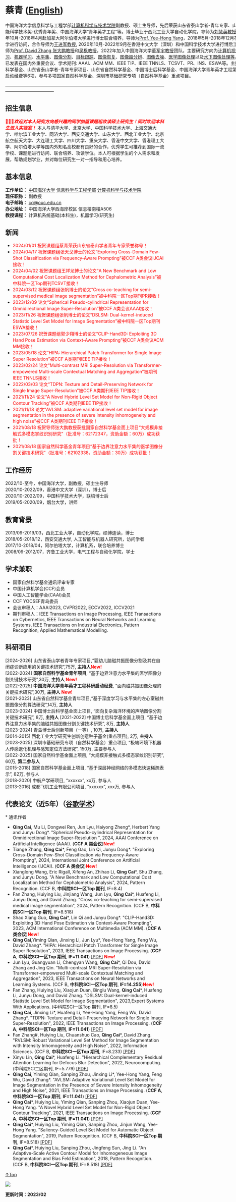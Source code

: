 <span id = "Top"> </span>
# 蔡青 (<a href="/index-en.html">English</a>)  

<p style="width:970px;">
    <img src="/cai.jpg" align="right" width="150" hspace="5" vspace="5">
    中国海洋大学信息科学与工程学部<a href="http://it.ouc.edu.cn/cq/list.htm">计算机科学与技术学院</a>副教授、硕士生导师，先后荣获山东省泰山学者-青年专家、山东省人工智能科学技术奖-优秀青年奖、中国海洋大学“青年英才工程”等。博士毕业于西北工业大学自动化学院，导师为<a href="https://teacher.nwpu.edu.cn/liuhuiying">刘慧英教授</a>，曾于2017年10月-2018年4月赴加拿大阿尔伯塔大学进行博士联合培养，导师为<a href="http://webdocs.cs.ualberta.ca/~yang/index.html">Prof. Yee-Hong Yang</a>，2018年5月-2018年12月在西安交通大学进行访问，合作导师为<a href="https://gr.xjtu.edu.cn/zh/web/jinjun/home">王进军教授</a>, 2020年10月-2022年9月在香港中文大学（深圳）和中国科学技术大学进行博后工作，合作导师为<a href="https://scholar.google.com/citations?user=IOagLnEAAAAJ&hl=zh-CN">Prof. David Zhang 张大鹏教授</a>和<a href="https://scholar.google.com/citations?user=5bInRDEAAAAJ&hl=zh-CN">吴枫教授</a>，2022年加入中国海洋大学<a href="http://it.ouc.edu.cn/djy/main.htm">董军宇教授</a>团队。主要研究方向为<u>计算机视觉</u>、<u>深度学习</u>、<u>机器学习</u>、<u>水平集</u>、<u>图像分割</u>、<u>目标跟踪</u>、<u>图像恢复</u>、<u>图像超分辨</u>、<u>图像去噪</u>、<u>医学图像处理</u>以及<u>水下图像处理等</u>。 相关工作已发表在国内外重要会议、学术期刊: AAAI、ACM MM、IEEE TIP、IEEE TNNLS、TCSVT、PR、INS、ESWA等。主持国家自然科学基金、山东省泰山学者-青年专家项目、山东省自然科学基金、中国博士后科学基金、中国海洋大学青年英才工程第三层次科研启动经费等6项，参与多项国家自然科学基金、深圳市基础研究专项（自然科学基金）重点项目。
</p>  
———————————————————————————————————————————————

## 招生信息
<span style="color:red;">🎈🎈🎈***欢迎对本人研究方向感兴趣的同学加盟课题组攻读硕士研究生！同时欢迎本科生进入实验室！***</span> 本人与清华大学、北京大学、中国科学技术大学、上海交通大学、哈尔滨工业大学、同济大学、西安交通大学、山东大学、西北工业大学、北京航空航天大学、大连理工大学、四川大学、重庆大学、香港中文大学、香港理工大学、阿尔伯塔大学等国内外知名高校都有良好的合作，优秀学生可推荐到国际一流学校、课题组进行访问、联合培养、攻读学位。本人可根据学生的个人需求和发展，帮助规划学业，并对每位研究生一对一指导和用心培养。
    
## 基本信息
**工作单位：** <a href="http://www.ouc.edu.cn/">中国海洋大学</a> <a href="http://it.ouc.edu.cn/main.htm">信息科学与工程学部</a> <a href="https://it.ouc.edu.cn/cs/main.htm">计算机科学与技术学院</a>   
**现任职称：** 副教授   
**电子邮箱：** cq@ouc.edu.cn   
**办公地址：** 中国海洋大学西海岸校区 信息楼南楼A506   
**教授课程：** 计算机系统基础(本科生)，机器学习(研究生) 

## 新闻
+ <span style="color:red;">2024/01/01 祝贺课题组蔡青荣获山东省泰山学者青年专家荣誉称号！
+ <span style="color:red;">2024/04/17 祝贺课题组张天戈博士的论文“Exploring Cross-Domain Few-Shot Classification via Frequency-Aware Prompting”被CCF A类会议IJCAI接收！
+  <span style="color:red;">2024/04/02 祝贺课题组王祥龙博士的论文“A New Benchmark and Low Computational Cost Localization Method for Cephalometric Analysis”被中科院一区Top期刊TCSVT接收！
+  <span style="color:red;">2024/03/12 祝贺课题组张帆博士的论文“Cross co-teaching for semi-supervised medical image segmentation”被中科院一区Top期刊PR接收！
+ <span style="color:red;">2023/12/09 论文“Spherical Pseudo-cylindrical Representation for Omnidirectional Image Super-Resolution”被CCF A类会议AAAI接收！
+  <span style="color:red;">2023/11/26 祝贺课题组张帆博士的论文“DSLSM: Dual-kernel-induced Statistic Level Set Model for Image Segmentation”被中科院一区Top期刊ESWA接收！
+ <span style="color:red;">2023/07/26 祝贺课题组郭少翔博士的论文“CLIP-Hand3D: Exploiting 3D Hand Pose Estimation via Context-Aware Prompting”被CCF A类会议ACM MM接收！
+ <span style="color:red;">2023/05/18 论文“HIPA: Hierarchical Patch Transformer for Single Image Super Resolution”被CCF A类期刊IEEE TIP接收！</span>
+ <span style="color:red;">2023/02/24 论文“Multi-contrast MRI Super-Resolution via Transformer-empowered Multi-scale Contextual Matching and Aggregation”被期刊IEEE TNNLS接收！</span>
+ <span style="color:red;">2022/03/03 论文“TDPN: Texture and Detail-Preserving Network for Single Image Super-Resolution”被CCF A类期刊IEEE TIP接收！</span>
+ <span style="color:red;">2021/11/24 论文“A Novel Hybrid Level Set Model for Non-Rigid Object Contour Tracking”被CCF A类期刊IEEE TIP接收！</span>
+ <span style="color:red;">2021/11/18 论文“AVLSM: adaptive variational level set model for image segmentation in the presence of severe intensity inhomogeneity and high noise”被CCF A类期刊IEEE TIP接收！</span>
+ <span style="color:red;">2021/08/18 祝贺导师张大鹏教授获批国家自然科学基金面上项目“大规模非接触式多模态掌纹识别研究”（批准号：62172347，资助金额：60万）成功获批！</span>
+ <span style="color:red;">2021/08/18 国家自然科学基金青年项目“基于边界注意力水平集的医学图像分割关键技术研究”（批准号：62102338，资助金额：30万）成功获批！</span>

## 工作经历
2022/10-至今，中国海洋大学，副教授，硕士生导师   
2020/10-2022/09，香港中文大学（深圳），博士后   
2020/10-2022/09，中国科学技术大学，联培博士后   
2019/05-2020/09，烟台大学，讲师 
    
## 教育背景 
2013/09-2019/03，西北工业大学，自动化学院，硕博连读，博士  
2018/05-2018/12，西安交通大学, 人工智能与机器人研究所，访问学者   
2017/10-2018/04，阿尔伯塔大学，计算机系，联合培养博士  
2008/09-2012/07，齐鲁工业大学，电气工程与自动化学院，学士   

## 学术兼职
+ 国家自然科学基金通讯评审专家
+ 中国计算机学会(CCF)会员
+ 中国人工智能学会(CAAI)会员  
+ CCF YOCSEF青岛委员
+ 会议审稿人：AAAI2023, CVPR2022, ECCV2022, ICCV2021  
+ 期刊审稿人：IEEE Transactions on Image Processing, IEEE Transactions on Cybernetics, IEEE Transactions on Neural Networks and Learning Systems, IEEE Transactions on Industrial Electronics, Pattern Recognition, Applied Mathematical Modelling.    

## 科研项目
[2024-2026] 山东省泰山学者青年专家项目,“婴幼儿脑磁共振图像分割及其在自闭症诊断应用的关键技术研究”,75万, **主持人**<span style="color:red;">**New!**</span>   
[2022-2024] **国家自然科学基金青年项目**, “基于边界注意力水平集的医学图像分割关键技术研究”,30万, **主持人** <span style="color:red;">**New!**</span>   
[2022-2025] **中国海洋大学青年英才工程科研启动经费**, “面向磁共振图像处理的关键技术研究”,30万, **主持人** <span style="color:red;">**New!**</span>   
[2021-2023] 山东省自然科学基金青年项目,“基于深度学习与水平集的左心室磁共振图像分割算法研究”,14万, **主持人**  
[2023-2024] 中国博士后科学基金面上项目, “面向复杂海洋环境的声呐图像分割关键技术研究”, 8万, **主持人** 
[2021-2022] 中国博士后科学基金面上项目, “基于边界注意力水平集的脑磁共振图像分割关键技术研究”, 8万, **主持人**  
[2023-2024] 青岛博士后创新项目（一等）, 10万, **主持人**      
[2014-2015] 西北工业大学研究生创新创意种子基金(重点项目), 2万, **主持人**  
[2023-2025] 深圳市基础研究专项（自然科学基金）重点项目, “极端环境下机器人传感退化机理与感知定位方法研究”, 150万, 主要参与人  
[2022-2025] 国家自然科学基金面上项目, “大规模非接触式多模态掌纹识别研究”, 60万, **第二参与人**  
[2015-2018] 国家自然科学基金面上项目, “基于深层神经网络的多模态快速稀疏表示”, 82万, 参与人  
[2018-2020] 中航产学研项目, “xxxxxx”, xx万, 参与人  
[2013-2016] 成都飞机工业有限公司项目,  “xxxxxx”, xxx万, 参与人  

## 代表论文（近5年）（<a href="https://scholar.google.com/citations?user=0dnTKrcAAAAJ&hl=en">谷歌学术</a>） 
\* 通讯作者
+ **Qing Cai**, Mu Li, Dongwei Ren, Jun Lyu, Haiyong Zheng*, Herbert Yang and Junyu Dong\*. "Spherical Pseudo-cylindrical Representation for Omnidirectional Image Super-Resolution ", 2024, AAAI Conference on Artificial Intelligence (AAAI). (**CCF A 类会议**)<span style="color:red;">**New!**</span>
+ Tiange Zhang, **Qing Cai***, Feng Gao, Lin Qi, Junyu Dong*. "Exploring Cross-Domain Few-Shot Classification via Frequency-Aware Prompting", 2024, International Joint Conference on Artificial Intelligence (IJCAI). (**CCF A 类会议**)<span style="color:red;">**New!**</span>
+ Xianglong Wang, Eric Rigall, Xifeng An, Zhihao Li, **Qing Cai***, Shu Zhang, and Junyu Dong. "A New Benchmark and Low Computational Cost Localization Method for Cephalometric Analysis", 2024, Pattern Recognition. (CCF B, **中科院SCI一区Top 期刊**, IF=8.4)
+ Fan Zhang, Huiying Liu, Jinjiang Wang, Jun Lyu, **Qing Cai***, Huafeng Li, Junyu Dong, and David Zhang. "Cross co-teaching for semi-supervised medical image segmentation", 2024, Pattern Recognition. (CCF B, **中科院SCI一区Top 期刊**, IF=8.518)
+ Shao Xiang Guo, **Qing Cai**\*, Lin Qi and Junyu Dong\*. "CLIP-Hand3D: Exploiting 3D Hand Pose Estimation via Context-Aware Prompting", 2023, ACM International Conference on Multimedia (ACM MM). (**CCF A 类会议**)<span style="color:red;">**New!**</span> 
+ **Qing Cai**,Yiming Qian, Jinxing Li, Jun Lyu\*, Yee-Hong Yang, Feng Wu, David Zhang*. "HIPA: Hierarchical Patch Transformer for Single Image Super Resolution", 2023, IEEE Transactions on Image Processing. (**CCF A**, **中科院SCI一区Top 期刊**, **IF=11.041**) <a href="https://ieeexplore.ieee.org/abstract/document/" target="_blank">[PDF]</a> <span style="color:red;">**New!**</span>
+ Jun Lyu, Guangyuan Li, Chengyan Wang, **Qing Cai***, Qi Dou, David Zhang and Jing Qin. "Multi-contrast MRI Super-Resolution via Transformer-empowered Multi-scale Contextual Matching and Aggregation", 2023, IEEE Transactions on Neural Networks and Learning Systems. (CCF B, **中科院SCI一区Top 期刊**, **IF=14.255**)<span style="color:red;">**New!**</span>
+ Fan Zhang, Huiying Liu, Xiaojun Duan, Binglu Wang, **Qing Cai***, Huafeng Li, Junyu Dong, and David Zhang. "DSLSM: Dual-kernel-induced Statistic Level Set Model for Image Segmentation", 2023,Expert Systems With Applications. (中科院SCI一区Top 期刊, IF=8.5)
+ **Qing Cai**, Jinxing Li\*, Huafeng Li, Yee-Hong Yang, Feng Wu, David Zhang*. "TDPN: Texture and Detail-Preserving Network for Single Image Super-Resolution", 2022, IEEE Transactions on Image Processing. (**CCF A**, **中科院SCI一区Top 期刊**, **IF=11.041**) <a href="https://ieeexplore.ieee.org/abstract/document/9619954/" target="_blank">[PDF]</a> 
+ Fan Zhang#, Huiying Liu, Chuanshuo Cao, **Qing Cai***, David Zhang. "RVLSM: Robust Variational Level Set Method for Image Segmentation with Intensity Inhomogeneity and High Noise", 2022, Information Sciences. (CCF B, **中科院SCI一区Top 期刊**, IF=8.233) <a href="https://ieeexplore.ieee.org/abstract/document/9727093" target="_blank">[PDF]</a>
+ Xinyu Lin, **Qing Cai***, Huafeng Li. "Hierarchical Complementary Residual Attention Learning for Defocus Blur Detection", 2022, Neurocomputing. (中科院SCI二区期刊, IF=5.779) <a href="https://www.sciencedirect.com/science/article/pii/S092523122200741X" target="_blank">[PDF]</a>
+ **Qing Cai**, Yiming Qian, Sanping Zhou, Jinxing Li\*, Yee-Hong Yang, Feng Wu, David Zhang*. "AVLSM: Adaptive Variational Level Set Model for Image Segmentation in the Presence of Severe Intensity Inhomogeneity and High Noise", 2021, IEEE Transactions on Image Processing. (**CCF A**, **中科院SCI一区Top 期刊**, **IF=11.041**) <a href="https://ieeexplore.ieee.org/abstract/document/9619954/" target="_blank">[PDF]</a>
+ **Qing Cai***, Huiying Liu, Yiming Qian, Sanping Zhou, Xiaojun Duan, Yee-Hong Yang. "A Novel Hybrid Level Set Model for Non-Rigid Object Contour Tracking", 2021, IEEE Transactions on Image Processing. (**CCF A**, **中科院SCI一区Top 期刊**, **IF=11.041**) <a href="https://ieeexplore.ieee.org/abstract/document/9626663" target="_blank">[PDF]</a>
+ **Qing Cai***, Huiying Liu, Yiming Qian, Sanping Zhou, Jinjun Wang, Yee-Hong Yang. "Saliency-Guided Level Set Model for Automatic Object Segmentation", 2019, Pattern Recognition. (CCF B, **中科院SCI一区Top 期刊**, IF=8.518) <a href="https://www.sciencedirect.com/science/article/pii/S0031320319301657" target="_blank">[PDF]</a>
+ **Qing Cai***, Huiying Liu, Sanping Zhou, Jingfeng Sun, Jing Li. "An Adaptive-Scale Active Contour Model for Inhomogeneous Image Segmentation and Bias Feld Estimation", 2018, Pattern Recognition. (CCF B, **中科院SCI一区Top 期刊**, IF=8.518) <a href="https://www.sciencedirect.com/science/article/pii/S0031320318301729" target="_blank">[PDF]</a>

[↑Top](#Top)

<a href="https://clustrmaps.com/site/1bf9f"  title="Visit tracker"><img src="//www.clustrmaps.com/map_v2.png?d=YgAX7EI4VQTaUhsp2h3xKcH7hPOD2pUDVXgafAsrXTE&cl=ffffff" /></a>

**更新时间：2023/02**
